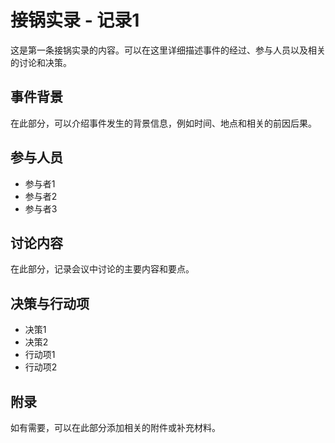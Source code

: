 # 接锅实录 - 记录1

这是第一条接锅实录的内容。可以在这里详细描述事件的经过、参与人员以及相关的讨论和决策。

## 事件背景

在此部分，可以介绍事件发生的背景信息，例如时间、地点和相关的前因后果。

## 参与人员

- 参与者1
- 参与者2
- 参与者3

## 讨论内容

在此部分，记录会议中讨论的主要内容和要点。

## 决策与行动项

- 决策1
- 决策2
- 行动项1
- 行动项2

## 附录

如有需要，可以在此部分添加相关的附件或补充材料。